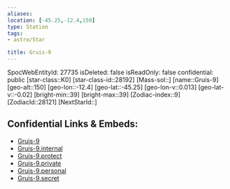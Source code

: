 ```yaml
---
aliases: 
location: [-45.25,-12.4,150]
type: Station
tags:
- astro/Star

title: Gruis-9
---
```

SpocWebEntityId: 27735
isDeleted: false
isReadOnly: false
confidential: public
[star-class::K0]
[star-class-id::28192]
[Mass-sol::]
[name::Gruis-9]
[geo-alt::150]
[geo-lon::-12.4]
[geo-lat::-45.25]
[geo-lon-v::0.013]
[geo-lat-v::-0.02]
[bright-min::39]
[bright-max::39]
[Zodiac-index::9]
[ZodiacId::28121]
[NextStarId::]



## Confidential Links & Embeds: 
- [Gruis-9](../../../_public/astro/Star/Gruis-9.md) 
- [Gruis-9.internal](../../../_internal/astro/Star/Gruis-9.internal.md) 
- [Gruis-9.protect](../../../_protect/astro/Star/Gruis-9.protect.md) 
- [Gruis-9.private](../../../_private/astro/Star/Gruis-9.private.md) 
- [Gruis-9.personal](../../../_personal/astro/Star/Gruis-9.personal.md) 
- [Gruis-9.secret](../../../_secret/astro/Star/Gruis-9.secret.md)

